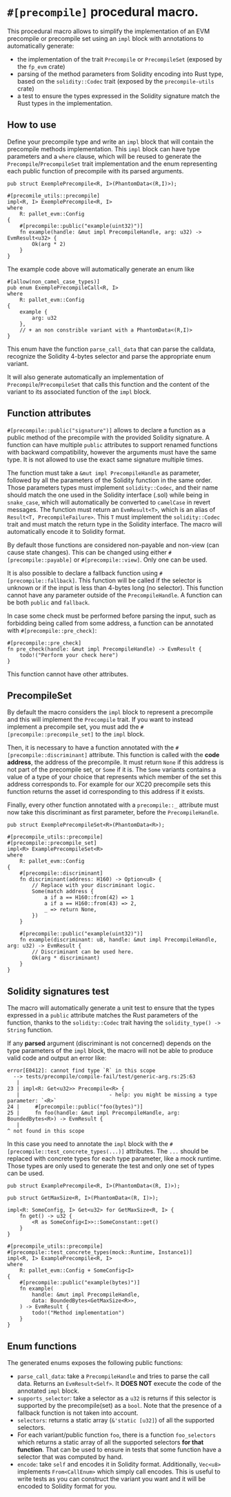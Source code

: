 # `#[precompile]` procedural macro.

This procedural macro allows to simplify the implementation of an EVM precompile or precompile set
using an `impl` block with annotations to automatically generate:

- the implementation of the trait `Precompile` or `PrecompileSet` (exposed by the `fp_evm` crate)
- parsing of the method parameters from Solidity encoding into Rust type, based on the `solidity::Codec`
  trait (exposed by the `precompile-utils` crate)
- a test to ensure the types expressed in the Solidity signature match the Rust types in the
  implementation.

## How to use

Define your precompile type and write an `impl` block that will contain the precompile methods
implementation. This `impl` block can have type parameters and a `where` clause, which will be
reused to generate the `Precompile`/`PrecompileSet` trait implementation and the enum representing
each public function of precompile with its parsed arguments.

```rust,ignore
pub struct ExemplePrecompile<R, I>(PhantomData<(R,I)>);

#[precomile_utils::precompile]
impl<R, I> ExemplePrecompile<R, I>
where
    R: pallet_evm::Config
{
    #[precompile::public("example(uint32)")]
    fn example(handle: &mut impl PrecompileHandle, arg: u32) -> EvmResult<u32> {
        Ok(arg * 2)
    }
}
```

The example code above will automatically generate an enum like

```rust,ignore
#[allow(non_camel_case_types)]
pub enum ExemplePrecompileCall<R, I>
where
    R: pallet_evm::Config
{
    example {
        arg: u32
    },
    // + an non constrible variant with a PhantomData<(R,I)>
}
```

This enum have the function `parse_call_data` that can parse the calldata, recognize the Solidity
4-bytes selector and parse the appropriate enum variant.

It will also generate automatically an implementation of `Precompile`/`PrecompileSet` that calls
this function and the content of the variant to its associated function of the `impl` block.

## Function attributes

`#[precompile::public("signature")]` allows to declare a function as a public method of the
precompile with the provided Solidity signature. A function can have multiple `public` attributes to
support renamed functions with backward compatibility, however the arguments must have the same
type. It is not allowed to use the exact same signature multiple times.

The function must take a `&mut impl PrecompileHandle` as parameter, followed by all the parameters
of the Solidity function in the same order. Those parameters types must implement `solidity::Codec`, and
their name should match the one used in the Solidity interface (.sol) while being in `snake_case`,
which will automatically be converted to `camelCase` in revert messages. The function must return an
`EvmResult<T>`, which is an alias of `Result<T, PrecompileFailure>`. This `T` must implement the
`solidity::Codec` trait and must match the return type in the Solidity interface. The macro will
automatically encode it to Solidity format.

By default those functions are considered non-payable and non-view (can cause state changes). This
can be changed using either `#[precompile::payable]` or `#[precompile::view]`. Only one can be used.

It is also possible to declare a fallback function using `#[precompile::fallback]`. This function
will be called if the selector is unknown or if the input is less than 4-bytes long (no selector).
This function cannot have any parameter outside of the `PrecompileHandle`. A function can be both
`public` and `fallback`.

In case some check must be performed before parsing the input, such as forbidding being called from
some address, a function can be annotated with `#[precompile::pre_check]`:

```rust,ignore
#[precompile::pre_check]
fn pre_check(handle: &mut impl PrecompileHandle) -> EvmResult {
    todo!("Perform your check here")
}
```

This function cannot have other attributes.

## PrecompileSet

By default the macro considers the `impl` block to represent a precompile and this will implement
the `Precompile` trait. If you want to instead implement a precompile set, you must add the
`#[precompile::precompile_set]` to the `impl` block.

Then, it is necessary to have a function annotated with the `#[precompile::discriminant]` attribute.
This function is called with the **code address**, the address of the precompile. It must return
`None` if this address is not part of the precompile set, or `Some` if it is. The `Some` variants
contains a value of a type of your choice that represents which member of the set this address
corresponds to. For example for our XC20 precompile sets this function returns the asset id
corresponding to this address if it exists.

Finally, every other function annotated with a `precompile::_` attribute must now take this
discriminant as first parameter, before the `PrecompileHandle`.

```rust,ignore
pub struct ExemplePrecompileSet<R>(PhantomData<R>);

#[precompile_utils::precompile]
#[precompile::precompile_set]
impl<R> ExamplePrecompileSet<R>
where
    R: pallet_evm::Config
{
    #[precompile::discriminant]
    fn discriminant(address: H160) -> Option<u8> {
        // Replace with your discriminant logic.
        Some(match address {
            a if a == H160::from(42) => 1
            a if a == H160::from(43) => 2,
            _ => return None,
        })
    }

    #[precompile::public("example(uint32)")]
    fn example(discriminant: u8, handle: &mut impl PrecompileHandle, arg: u32) -> EvmResult {
        // Discriminant can be used here.
        Ok(arg * discriminant)
    }
}
```

## Solidity signatures test

The macro will automatically generate a unit test to ensure that the types expressed in a `public`
attribute matches the Rust parameters of the function, thanks to the `solidity::Codec` trait having the
`solidity_type() -> String` function.

If any **parsed** argument (discriminant is not concerned) depends on the type parameters of the
`impl` block, the macro will not be able to produce valid code and output an error like:

```text
error[E0412]: cannot find type `R` in this scope
  --> tests/precompile/compile-fail/test/generic-arg.rs:25:63
   |
23 | impl<R: Get<u32>> Precompile<R> {
   |                             - help: you might be missing a type parameter: `<R>`
24 |     #[precompile::public("foo(bytes)")]
25 |     fn foo(handle: &mut impl PrecompileHandle, arg: BoundedBytes<R>) -> EvmResult {
   |                                                                  ^ not found in this scope
```

In this case you need to annotate the `impl` block with the `#[precompile::test_concrete_types(...)]`
attributes. The `...` should be replaced with concrete types for each type parameter, like a mock
runtime. Those types are only used to generate the test and only one set of types can be used.

```rust,ignore
pub struct ExamplePrecompile<R, I>(PhantomData<(R, I)>);

pub struct GetMaxSize<R, I>(PhantomData<(R, I)>);

impl<R: SomeConfig, I> Get<u32> for GetMaxSize<R, I> {
	fn get() -> u32 {
		<R as SomeConfig<I>>::SomeConstant::get()
	}
}

#[precompile_utils::precompile]
#[precompile::test_concrete_types(mock::Runtime, Instance1)]
impl<R, I> ExamplePrecompile<R, I>
where
	R: pallet_evm::Config + SomeConfig<I>
{
	#[precompile::public("example(bytes)")]
	fn example(
		handle: &mut impl PrecompileHandle,
		data: BoundedBytes<GetMaxSize<R>>,
	) -> EvmResult {
		todo!("Method implementation")
	}
}
```

## Enum functions

The generated enums exposes the following public functions:

- `parse_call_data`: take a `PrecompileHandle` and tries to parse the call data. Returns an
  `EvmResult<Self>`. It **DOES NOT** execute the code of the annotated `impl` block.
- `supports_selector`: take a selector as a `u32` is returns if this selector is supported by the
  precompile(set) as a `bool`. Note that the presence of a fallback function is not taken into
  account.
- `selectors`: returns a static array (`&'static [u32]`) of all the supported selectors.
- For each variant/public function `foo`, there is a function `foo_selectors` which returns a static
  array of all the supported selectors **for that function**. That can be used to ensure in tests
  that some function have a selector that was computed by hand.
- `encode`: take `self` and encodes it in Solidity format. Additionally, `Vec<u8>` implements
  `From<CallEnum>` which simply call encodes. This is useful to write tests as you can construct the
  variant you want and it will be encoded to Solidity format for you.
